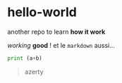 # hello-world
another repo to learn __how it work__

*working* **good** !
et le `markdown` aussi...
```python
print (a+b)
```
> azerty
